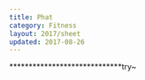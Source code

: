 ```yaml
---
title: Phat
category: Fitness
layout: 2017/sheet
updated: 2017-08-26
---
```


*****************************try~